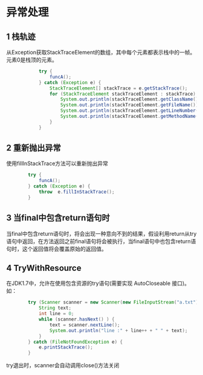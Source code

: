 # 异常处理

## 1 栈轨迹

从Exception获取StackTraceElement的数组，其中每个元素都表示栈中的一帧。元素0是栈顶的元素。

```java
            try {
                funcA();
            } catch (Exception e) {
                StackTraceElement[] stackTrace = e.getStackTrace();
                for (StackTraceElement stackTraceElement : stackTrace) {
                    System.out.println(stackTraceElement.getClassName());
                    System.out.println(stackTraceElement.getFileName());
                    System.out.println(stackTraceElement.getLineNumber());
                    System.out.println(stackTraceElement.getMethodName());
                }
            }
```

## 2 重新抛出异常

使用fillInStackTrace方法可以重新抛出异常

```java
        try {
            funcA();
        } catch (Exception e) {
            throw  e.fillInStackTrace();
        }
```

## 3 当final中包含return语句时

当final中包含return语句时，将会出现一种意向不到的结果，假设利用return从try语句中返回，在方法返回之前final语句将会被执行，当final语句中也包含return语句时，这个返回值将会覆盖原始的返回值。

## 4 TryWithResource

在JDK1.7中，允许在使用包含资源的try语句(需要实现 AutoCloseable 接口)。如：

```java
        try (Scanner scanner = new Scanner(new FileInputStream("a.txt"))) {
            String text;
            int line = 0;
            while (scanner.hasNext() ) {
                text = scanner.nextLine();
                System.out.println("line :" + line++ + " " + text);
            }
        } catch (FileNotFoundException e) {
            e.printStackTrace();
        }
```

try退出时，scanner会自动调用close()方法关闭
